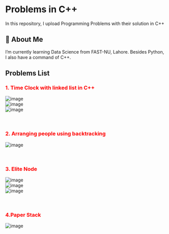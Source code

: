 # Problems in C++

In this repository, I upload Programming Problems with their solution in C++


## 🚀 About Me
I’m currently learning Data Science from FAST-NU, Lahore. Besides Python, I also have a command of C++.


## Problems List
### <font color="Red">1. Time Clock with linked list in C++</font>
  ![image](https://github.com/ahmdbilal81/C_plus_plus_Problems/assets/138764971/dd214a95-5e1c-4e13-9af9-786ca05b3813)
  <br>
  ![image](https://github.com/ahmdbilal81/C_plus_plus_Problems/assets/138764971/a7c04da0-e677-47ee-8f3b-4713ee17981e)
  <br>
  ![image](https://github.com/ahmdbilal81/C_plus_plus_Problems/assets/138764971/3ca163ac-e7a5-47c4-b26e-9b7604184d3c)
  <br>
  <br>
  <br>
  ### <font color="Red">2. Arranging people using backtracking</font>
  ![image](https://github.com/ahmdbilal81/C_plus_plus_Problems/assets/138764971/d925f1dd-fd68-4fa4-9689-7287d53d9621)
  <br>
  <br>
  <br>
  ### <font color="Red">3. Elite Node</font>
  ![image](https://github.com/ahmdbilal81/C_plus_plus_Problems/assets/138764971/0ee765b5-d36a-4dab-8df2-aca03b90c499)
  <br>
  ![image](https://github.com/ahmdbilal81/C_plus_plus_Problems/assets/138764971/8ca244da-0771-4ea2-a544-da318340ae43)
  <br>
  ![image](https://github.com/ahmdbilal81/C_plus_plus_Problems/assets/138764971/1782246b-6710-41eb-aea4-4e06e3000d05)
  <br>
  <br>
  <br>
  ### <font color="Red">4.Paper Stack</font>
  ![image](https://github.com/ahmddbilall/C_plus_plus_Problems/assets/138764971/8a4387e6-5387-4301-b07b-c4f41bf1c0a5)
  <br>
  <br>
  <br>
